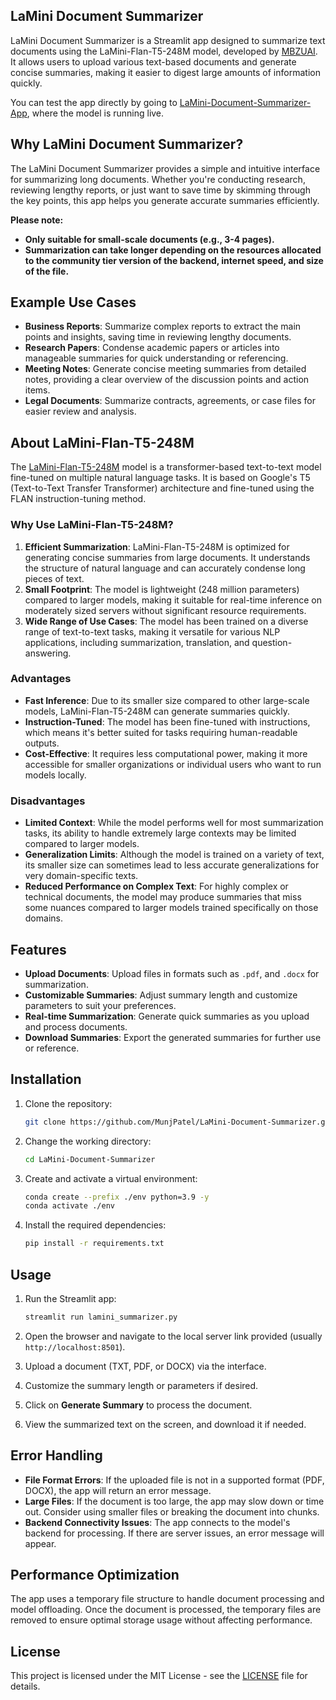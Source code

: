 ## LaMini Document Summarizer

LaMini Document Summarizer is a Streamlit app designed to summarize text documents using the LaMini-Flan-T5-248M model, developed by [MBZUAI](https://huggingface.co/MBZUAI/LaMini-Flan-T5-248M). It allows users to upload various text-based documents and generate concise summaries, making it easier to digest large amounts of information quickly.

You can test the app directly by going to [LaMini-Document-Summarizer-App](https://lamini-doc-summarizer.streamlit.app/), where the model is running live.

## Why LaMini Document Summarizer?

The LaMini Document Summarizer provides a simple and intuitive interface for summarizing long documents. Whether you're conducting research, reviewing lengthy reports, or just want to save time by skimming through the key points, this app helps you generate accurate summaries efficiently.

**Please note:**  
- **Only suitable for small-scale documents (e.g., 3-4 pages).**  
- **Summarization can take longer depending on the resources allocated to the community tier version of the backend, internet speed, and size of the file.**

## Example Use Cases

- **Business Reports**: Summarize complex reports to extract the main points and insights, saving time in reviewing lengthy documents.
- **Research Papers**: Condense academic papers or articles into manageable summaries for quick understanding or referencing.
- **Meeting Notes**: Generate concise meeting summaries from detailed notes, providing a clear overview of the discussion points and action items.
- **Legal Documents**: Summarize contracts, agreements, or case files for easier review and analysis.

## About LaMini-Flan-T5-248M

The [LaMini-Flan-T5-248M](https://huggingface.co/MBZUAI/LaMini-Flan-T5-248M) model is a transformer-based text-to-text model fine-tuned on multiple natural language tasks. It is based on Google's T5 (Text-to-Text Transfer Transformer) architecture and fine-tuned using the FLAN instruction-tuning method.

### Why Use LaMini-Flan-T5-248M?

1. **Efficient Summarization**: LaMini-Flan-T5-248M is optimized for generating concise summaries from large documents. It understands the structure of natural language and can accurately condense long pieces of text.
2. **Small Footprint**: The model is lightweight (248 million parameters) compared to larger models, making it suitable for real-time inference on moderately sized servers without significant resource requirements.
3. **Wide Range of Use Cases**: The model has been trained on a diverse range of text-to-text tasks, making it versatile for various NLP applications, including summarization, translation, and question-answering.

### Advantages

- **Fast Inference**: Due to its smaller size compared to other large-scale models, LaMini-Flan-T5-248M can generate summaries quickly.
- **Instruction-Tuned**: The model has been fine-tuned with instructions, which means it's better suited for tasks requiring human-readable outputs.
- **Cost-Effective**: It requires less computational power, making it more accessible for smaller organizations or individual users who want to run models locally.

### Disadvantages

- **Limited Context**: While the model performs well for most summarization tasks, its ability to handle extremely large contexts may be limited compared to larger models.
- **Generalization Limits**: Although the model is trained on a variety of text, its smaller size can sometimes lead to less accurate generalizations for very domain-specific texts.
- **Reduced Performance on Complex Text**: For highly complex or technical documents, the model may produce summaries that miss some nuances compared to larger models trained specifically on those domains.

## Features

- **Upload Documents**: Upload files in formats such as `.pdf`, and `.docx` for summarization.
- **Customizable Summaries**: Adjust summary length and customize parameters to suit your preferences.
- **Real-time Summarization**: Generate quick summaries as you upload and process documents.
- **Download Summaries**: Export the generated summaries for further use or reference.

## Installation

1. Clone the repository:

    ```bash
    git clone https://github.com/MunjPatel/LaMini-Document-Summarizer.git
    ```

2. Change the working directory:

    ```bash
    cd LaMini-Document-Summarizer
    ```

3. Create and activate a virtual environment:

    ```bash
    conda create --prefix ./env python=3.9 -y
    conda activate ./env
    ```

4. Install the required dependencies:

    ```bash
    pip install -r requirements.txt
    ```

## Usage

1. Run the Streamlit app:

    ```bash
    streamlit run lamini_summarizer.py
    ```

2. Open the browser and navigate to the local server link provided (usually `http://localhost:8501`).

3. Upload a document (TXT, PDF, or DOCX) via the interface.

4. Customize the summary length or parameters if desired.

5. Click on **Generate Summary** to process the document.

6. View the summarized text on the screen, and download it if needed.

## Error Handling

- **File Format Errors**: If the uploaded file is not in a supported format (PDF, DOCX), the app will return an error message.
- **Large Files**: If the document is too large, the app may slow down or time out. Consider using smaller files or breaking the document into chunks.
- **Backend Connectivity Issues**: The app connects to the model's backend for processing. If there are server issues, an error message will appear.

## Performance Optimization

The app uses a temporary file structure to handle document processing and model offloading. Once the document is processed, the temporary files are removed to ensure optimal storage usage without affecting performance.

## License

This project is licensed under the MIT License - see the [LICENSE](LICENSE) file for details.
